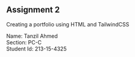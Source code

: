 ## Assignment 2

Creating a portfolio using HTML and TailwindCSS

Name: Tanzil Ahmed <br>
Section: PC-C <br>
Student Id: 213-15-4325